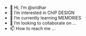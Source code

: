 - 👋 Hi, I’m @sridhar
- 👀 I’m interested in ChIP DESIGN
- 🌱 I’m currently learning MEMORIES
- 💞️ I’m looking to collaborate on ...
- 📫 How to reach me ...

<!---
sridharraj240/sridharraj240 is a ✨ special ✨ repository because its `README.md` (this file) appears on your GitHub profile.
You can click the Preview link to take a look at your changes.
--->
